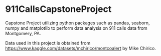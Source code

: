 # 911CallsCapstoneProject
Capstone Project utilizing python packages such as pandas, seaborn, numpy and matplotlib to perform data analysis on 911 calls data from Montgomery, PA.

Data used in this project is obtained from https://www.kaggle.com/datasets/mchirico/montcoalert by Mike Chirico.
